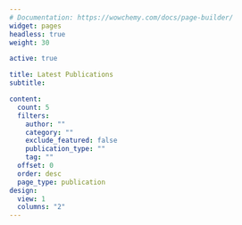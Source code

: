```yaml
---
# Documentation: https://wowchemy.com/docs/page-builder/
widget: pages
headless: true
weight: 30

active: true

title: Latest Publications
subtitle:

content:
  count: 5
  filters:
    author: ""
    category: ""
    exclude_featured: false
    publication_type: ""
    tag: ""
  offset: 0
  order: desc
  page_type: publication
design:
  view: 1
  columns: "2"
---
```

